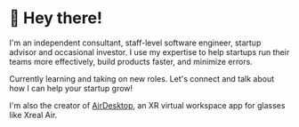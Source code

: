 # 🤙 Hey there!

I'm an independent consultant, staff-level software engineer, startup advisor and occasional investor. I use my expertise to help startups run their teams more effectively, build products faster, and minimize errors.

Currently learning and taking on new roles. Let's connect and talk about how I can help your startup grow!

I'm also the creator of [AirDesktop](https://airdesktop.notion.site), an XR virtual workspace app for glasses like Xreal Air.
